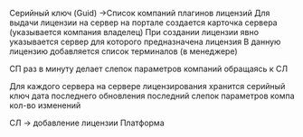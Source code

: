 Серийный ключ (Guid) ->Список компаний плагинов лицензий
Для выдачи лицензии на сервер на портале создается карточка сервера (указывается компания владелец)
При создании лицензии явно указывается сервер для которого предназначена лицензия
В данную лицензию добавляется список терминалов (в менеджере)

СП раз в минуту делает слепок параметров компаний обращаясь к СЛ

Для каждого сервера на сервере лицензирования хранится серийный ключ дата последнего обновления последний слепок параметров компа кол-во изменений

СЛ -> добавление лицензии Платформа